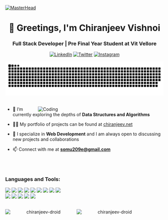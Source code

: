 
[![MasterHead](https://images.unsplash.com/photo-1498050108023-c5249f4df085?auto=format&fit=crop&q=80&w=2944&ixlib=rb-4.0.3&ixid=M3wxMjA3fDB8MHxwaG90by1wYWdlfHx8fGVufDB8fHx8fA%3D%3D)](https://www.chiranjeev.net)

<h1 align="center">🚀 Greetings, I'm Chiranjeev Vishnoi</h1>
<h3 align="center">Full Stack Developer | Pre Final Year Student at Vit Vellore</h3>
     <div align="center ">

[![LinkedIn](https://img.shields.io/badge/LinkedIn-%230077B5.svg?logo=linkedin&logoColor=white)](https://linkedin.com/in/chiranjeev-vishnoi-345b481b0) 
[![Twitter](https://img.shields.io/badge/Twitter-%231DA1F2.svg?logo=Twitter&logoColor=white)](https://twitter.com/Chiranjeevvish3) 
[![Instagram](https://img.shields.io/badge/Instagram-%23E4405F.svg?logo=Instagram&logoColor=white)](https://instagram.com/chiru_vishnoi) 
</div>
<div align="center">
  <source media="(prefers-color-scheme: dark)" srcset="https://raw.githubusercontent.com/Chiranjeev-droid/Chiranjeev-droid/0d92ef41189453568ec2929a7a56d5653cd67623/github-contribution-grid-snake-dark.svg" />
  <source media="(prefers-color-scheme: light)" srcset="https://raw.githubusercontent.com/Chiranjeev-droid/Chiranjeev-droid/0d92ef41189453568ec2929a7a56d5653cd67623/github-contribution-grid-snake.svg" />
  <img alt="github-snake" src="https://raw.githubusercontent.com/Chiranjeev-droid/Chiranjeev-droid/0d92ef41189453568ec2929a7a56d5653cd67623/github-contribution-grid-snake.svg" />
</div>
<br>
<div>
<img align="right" alt="Coding" width="400" src="https://github.com/Chiranjeev-droid/Chiranjeev-droid/assets/66114276/8e203c67-3d51-491b-92e8-9199aa3f0a2e">



- 🌱 I’m currently exploring the depths of **Data Structures and Algorithms**

- 👨‍💻 My portfolio of projects can be found at  [chiranjeev.net](https://www.chiranjeev.net)

- 💬 I specialize in **Web Development** and I am always open to discussing new projects and collaborations

- 📫 Connect with me at **somu209e@gmail.com**

</div>
<!--  -->
<!-- <h3 align="left">Connect with me:</h3> -->
 

<!---![LeetCode](https://img.shields.io/badge/LeetCode-000000?logo=LeetCode&logoColor=#d16c06)  --->

<br>
<!---
<p><img align="left" src="https://github-readme-stats.vercel.app/api/top-langs?username=chiranjeev-droid&show_icons=true&locale=en&layout=compact" alt="chiranjeev-droid" /></p>
<br><br><br><br><br><br><br> --->
<br>
<h3 align="left">Languages and Tools:</h3>
<div align="left">
<img src="https://img.shields.io/badge/next%20js-000000?style=for-the-badge&logo=nextdotjs&logoColor=white" /> 
<img src="https://img.shields.io/badge/TypeScript-007ACC?style=for-the-badge&logo=typescript&logoColor=white" /> 
<img src="https://img.shields.io/badge/JavaScript-323330?style=for-the-badge&logo=javascript&logoColor=F7DF1E" /> 
<img src="https://img.shields.io/badge/C%2B%2B-00599C?style=for-the-badge&logo=c%2B%2B&logoColor=white" /> 
<img src="https://img.shields.io/badge/CSS3-1572B6?style=for-the-badge&logo=css3&logoColor=white" /> 
<img src="https://img.shields.io/badge/HTML5-E34F26?style=for-the-badge&logo=html5&logoColor=white" /> 
<img src="https://img.shields.io/badge/json-5E5C5C?style=for-the-badge&logo=json&logoColor=white" /> 
<img src="https://img.shields.io/badge/Prisma-3982CE?style=for-the-badge&logo=Prisma&logoColor=white" /> 
<img src="https://img.shields.io/badge/Node%20js-339933?style=for-the-badge&logo=nodedotjs&logoColor=white" /> 
  <br>
<img src="https://img.shields.io/badge/Expo-1B1F23?style=for-the-badge&logo=expo&logoColor=white" /> 
<img src="https://img.shields.io/badge/Express%20js-000000?style=for-the-badge&logo=express&logoColor=white" /> 
<img src="https://img.shields.io/badge/MongoDB-4EA94B?style=for-the-badge&logo=mongodb&logoColor=white" /> 
<img src="https://img.shields.io/badge/React_Native-20232A?style=for-the-badge&logo=react&logoColor=61DAFB" /> 
<img src="https://img.shields.io/badge/PHP-777BB4?style=for-the-badge&logo=php&logoColor=white" /> 
</div>
<br>
<div align="center">
  <p><img align="left" width="45%" src="https://github-readme-streak-stats.herokuapp.com/?user=chiranjeev-droid" alt="chiranjeev-droid" /></p>
  <p><img align="left" width="45%" src="https://github-readme-stats.vercel.app/api?username=chiranjeev-droid&show_icons=true&locale=en" alt="chiranjeev-droid" /></p>
</div>

